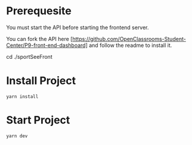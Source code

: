 
# Prerequesite

You must start the API before starting the frontend server.

You can fork the API here [https://github.com/OpenClassrooms-Student-Center/P9-front-end-dashboard] and follow the readme to install it.

cd ./sportSeeFront

# Install Project

```
yarn install
```

# Start Project 
 
```
yarn dev
```


